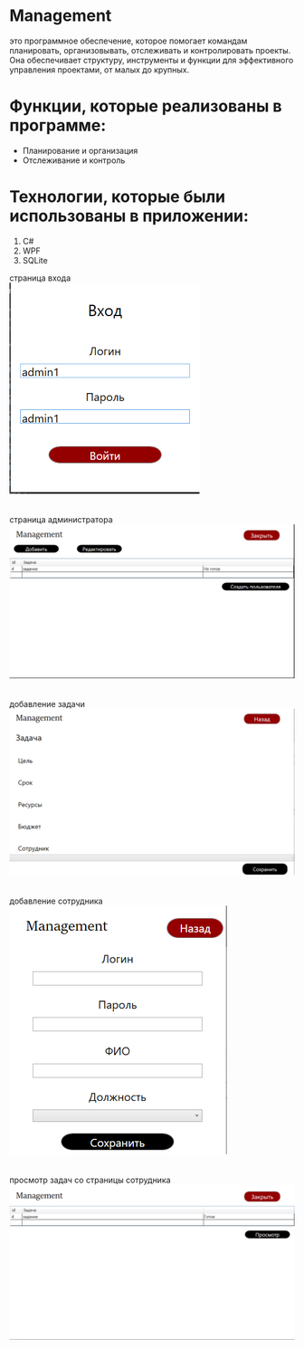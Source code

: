 # Management 
это программное обеспечение, которое помогает командам планировать, организовывать, отслеживать и контролировать проекты. Она обеспечивает структуру, инструменты и функции для эффективного управления проектами, от малых до крупных.
# Функции, которые реализованы в программе:
- Планирование и организация
- Отслеживание и контроль
  
# Технологии, которые были использованы в приложении:
1. C#
2. WPF
3. SQLite

страница входа
</br>
![Зал](https://github.com/Oikiwii/Management/blob/main/Management/bin/Debug/net6.0-windows/скрин/1.png?raw=true)
</br> </br> </br>
страница администратора
</br>
![Склад](https://github.com/Oikiwii/Management/blob/main/Management/bin/Debug/net6.0-windows/скрин/2.png?raw=true)
</br> </br> </br>
добавление задачи
</br>
![корзина](https://github.com/Oikiwii/Management/blob/main/Management/bin/Debug/net6.0-windows/скрин/3.png?raw=true)
</br> </br> </br>
добавление сотрудника
</br>
![добавление товара](https://github.com/Oikiwii/Management/blob/main/Management/bin/Debug/net6.0-windows/скрин/4.png?raw=true)
</br> </br> </br>
просмотр задач со страницы сотрудника 
</br>
![чек](https://github.com/Oikiwii/Management/blob/main/Management/bin/Debug/net6.0-windows/скрин/5.png?raw=true)
</br> </br> </br>
